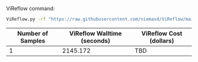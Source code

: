 ViReflow command:

```bash
ViReflow.py -rf "https://raw.githubusercontent.com/niemasd/ViReflow/main/demo/NC_045512.2.fas" -rg "https://raw.githubusercontent.com/niemasd/ViReflow/main/demo/NC_045512.2.gff3" -p "https://raw.githubusercontent.com/niemasd/ViReflow/main/demo/sarscov2_v2_primers_swift.bed" -d s3://vireflow-demo/benchmark -mt 1 -id repnum -o repnum.rf s3://vireflow-demo/benchmark/sarscov2_R1.fastq s3://vireflow-demo/benchmark/sarscov2_R2.fastq
```

| Number of Samples | ViReflow Walltime (seconds) | ViReflow Cost (dollars) |
| ----------------- | --------------------------- | ----------------------- |
|                 1 |                    2145.172 |                     TBD |
